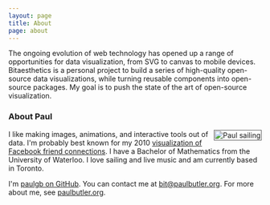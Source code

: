 ```yaml
---
layout: page
title: About
page: about
---
```

The ongoing evolution of web technology has opened up a range of opportunities for data visualization, from SVG to canvas to mobile devices. Bitaesthetics is a personal project to build a series of high-quality open-source data visualizations, while turning reusable components into open-source packages. My goal is to push the state of the art of open-source visualization.

### About Paul

<img src="/images/sailing_small.jpg" alt="Paul sailing" style="float: right; padding: 1px; margin-left: 10px; border: 1px solid #555;" />

I like making images, animations, and interactive tools out of data. I'm probably best known for my 2010 [visualization of Facebook friend connections](http://fbmap.bitaesthetics.com). I have a Bachelor of Mathematics from the University of Waterloo. I love sailing and live music and am currently based in Toronto.

I'm [paulgb on GitHub](https://github.com/paulgb). You can contact me at [bit@paulbutler.org](mailto:bit@paulbutler.org). For more about me, see [paulbutler.org](http://paulbutler.org/).
